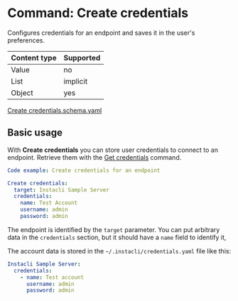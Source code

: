 # Command: Create credentials

Configures credentials for an endpoint and saves it in the user's preferences.

| Content type | Supported |
|--------------|-----------|
| Value        | no        |
| List         | implicit  |
| Object       | yes       |

[Create credentials.schema.yaml](schema/Create%20credentials.schema.yaml)

## Basic usage

With **Create credentials** you can store user credentials to connect to an endpoint. Retrieve them with
the [Get credentials](Get%20credentials.spec.md) command.

<!-- yaml specscript
Credentials: ${SCRIPT_TEMP_DIR}/credentials.yaml
-->

```yaml specscript
Code example: Create credentials for an endpoint

Create credentials:
  target: Instacli Sample Server
  credentials:
    name: Test Account
    username: admin
    password: admin
```

The endpoint is identified by the `target` parameter. You can put arbitrary data in the `credentials` section, but it
should have a `name` field to identify it,

The account data is stored in the `~/.instacli/credentials.yaml` file like this:

```yaml
Instacli Sample Server:
  credentials:
    - name: Test account
      username: admin
      password: admin
```